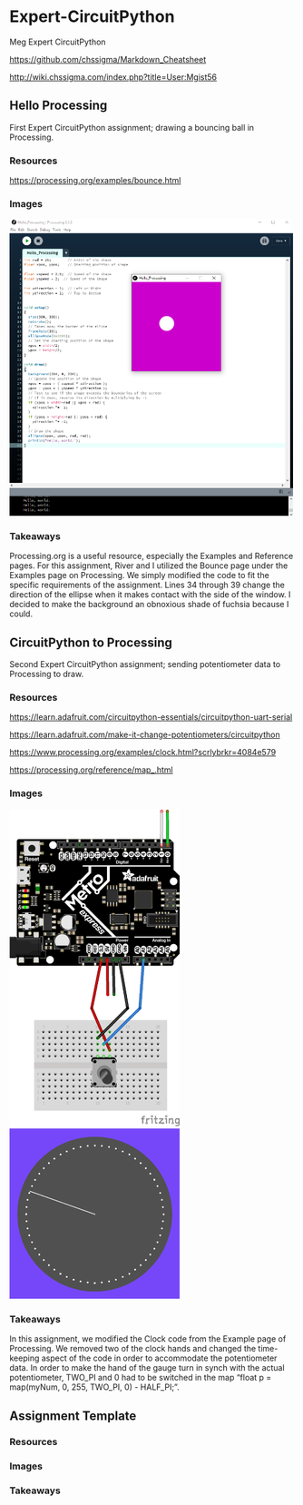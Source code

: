 # Expert-CircuitPython
Meg Expert CircuitPython

https://github.com/chssigma/Markdown_Cheatsheet

http://wiki.chssigma.com/index.php?title=User:Mgist56

## Hello Processing
First Expert CircuitPython assignment; drawing a bouncing ball in Processing.
### Resources
https://processing.org/examples/bounce.html
### Images
<img src="Media/Hello_Processing.PNG" width="500">

### Takeaways
Processing.org is a useful resource, especially the Examples and Reference pages. For this assignment, River and I utilized the Bounce page under the Examples page on Processing. We simply modified the code to fit the specific requirements of the assignment. Lines 34 through 39 change the direction of the ellipse when it makes contact with the side of the window. I decided to make the background an obnoxious shade of fuchsia because I could.

## CircuitPython to Processing
Second Expert CircuitPython assignment; sending potentiometer data to Processing to draw.
### Resources
https://learn.adafruit.com/circuitpython-essentials/circuitpython-uart-serial

https://learn.adafruit.com/make-it-change-potentiometers/circuitpython

https://www.processing.org/examples/clock.html?scrlybrkr=4084e579

https://processing.org/reference/map_.html

### Images
<img src="Media/CircuitPython_Processing.png" width="300">
<img src="Media/Processing_Sketch.png" width="300">

### Takeaways
In this assignment, we modified the Clock code from the Example page of Processing. We removed two of the clock hands and changed the time-keeping aspect of the code in order to accommodate the potentiometer data. In order to make the hand of the gauge turn in synch with the actual potentiometer, TWO_PI and 0 had to be switched in the map “float p = map(myNum, 0, 255, TWO_PI, 0) - HALF_PI;”.

## Assignment Template

### Resources

### Images

### Takeaways
